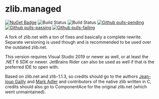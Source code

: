 # zlib.managed

[![NuGet Badge](https://buildstats.info/nuget/zlib.managed?includePreReleases=true)](https://www.nuget.org/packages/zlib.managed/)
![Build Status](https://github.com/Elskom/zlib.managed/workflows/.NET%20Core%20%28build%20%26%20publish%20pre-release%29/badge.svg)
![Build Status](https://github.com/Elskom/zlib.managed/workflows/.NET%20Core%20%28build%20%26%20publish%20release%29/badge.svg)
[![Github pulls-pending](https://img.shields.io/github/issues-search/Elskom/zlib.managed?label=pending%20pull%20requests&query=is%3Aopen+status%3Apending+is%3Apr&color=lightgray)](https://github.com/Elskom/zlib.managed/pulls?q=is%3Aopen+status%3Apending+is%3Apr)
[![Github pulls-passing](https://img.shields.io/github/issues-search/Elskom/zlib.managed?label=passing%20pull%20requests&query=is%3Aopen+status%3Asuccess+is%3Apr&color=limegreen)](https://github.com/Elskom/zlib.managed/pulls?q=is%3Aopen+status%3Asuccess+is%3Apr)
[![Github pulls-failing](https://img.shields.io/github/issues-search/Elskom/zlib.managed?label=failing%20pull%20requests&query=is%3Aopen+status%3Afailure+is%3Apr&color=red)](https://github.com/Elskom/zlib.managed/pulls?q=is%3Aopen+status%3Afailure+is%3Apr)

A fork of zlib.net with a ton of fixes and basically a complete rewrite. Separate versioning is used though and is recommended to be used over the outdated zlib.net.

This version requires Visual Studio 2019 or newer as well, or at least the .NET 6 SDK or newer.
JetBrains Rider can also be used as well if that is the preferred IDE to open with.

Based on zlib.net and zlib-1.1.3, so credits should go to the authors
[Jean-loup Gailly](jloup@gzip.org) and [Mark Adler](madler@alumni.caltech.edu)
and contributors of the native zlib written in C, credits should also go to
ComponentAce for the original zlib.net (which went unmaintained).
